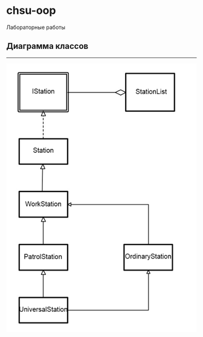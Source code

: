 # chsu-oop
Лабораторные работы
## Диаграмма классов
---
![Diagram](https://github.com/untilwemeetagain/chsu-oop/blob/main/src/diagram.png)
